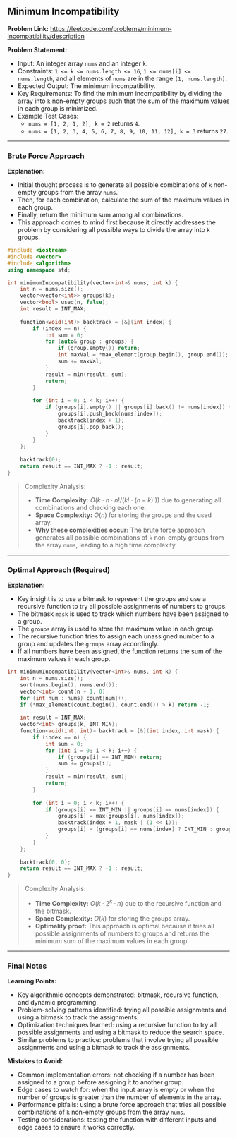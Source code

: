 ## Minimum Incompatibility
**Problem Link:** https://leetcode.com/problems/minimum-incompatibility/description

**Problem Statement:**
- Input: An integer array `nums` and an integer `k`.
- Constraints: `1 <= k <= nums.length <= 16`, `1 <= nums[i] <= nums.length`, and all elements of `nums` are in the range `[1, nums.length]`.
- Expected Output: The minimum incompatibility.
- Key Requirements: To find the minimum incompatibility by dividing the array into `k` non-empty groups such that the sum of the maximum values in each group is minimized.
- Example Test Cases:
  - `nums = [1, 2, 1, 2], k = 2` returns `4`.
  - `nums = [1, 2, 3, 4, 5, 6, 7, 8, 9, 10, 11, 12], k = 3` returns `27`.

---

### Brute Force Approach
**Explanation:**
- Initial thought process is to generate all possible combinations of `k` non-empty groups from the array `nums`.
- Then, for each combination, calculate the sum of the maximum values in each group.
- Finally, return the minimum sum among all combinations.
- This approach comes to mind first because it directly addresses the problem by considering all possible ways to divide the array into `k` groups.

```cpp
#include <iostream>
#include <vector>
#include <algorithm>
using namespace std;

int minimumIncompatibility(vector<int>& nums, int k) {
    int n = nums.size();
    vector<vector<int>> groups(k);
    vector<bool> used(n, false);
    int result = INT_MAX;
    
    function<void(int)> backtrack = [&](int index) {
        if (index == n) {
            int sum = 0;
            for (auto& group : groups) {
                if (group.empty()) return;
                int maxVal = *max_element(group.begin(), group.end());
                sum += maxVal;
            }
            result = min(result, sum);
            return;
        }
        
        for (int i = 0; i < k; i++) {
            if (groups[i].empty() || groups[i].back() != nums[index]) {
                groups[i].push_back(nums[index]);
                backtrack(index + 1);
                groups[i].pop_back();
            }
        }
    };
    
    backtrack(0);
    return result == INT_MAX ? -1 : result;
}
```

> Complexity Analysis:
> - **Time Complexity:** $O(k \cdot n \cdot n! / (k! \cdot (n-k)!))$ due to generating all combinations and checking each one.
> - **Space Complexity:** $O(n)$ for storing the groups and the used array.
> - **Why these complexities occur:** The brute force approach generates all possible combinations of `k` non-empty groups from the array `nums`, leading to a high time complexity.

---

### Optimal Approach (Required)
**Explanation:**
- Key insight is to use a bitmask to represent the groups and use a recursive function to try all possible assignments of numbers to groups.
- The bitmask `mask` is used to track which numbers have been assigned to a group.
- The `groups` array is used to store the maximum value in each group.
- The recursive function tries to assign each unassigned number to a group and updates the `groups` array accordingly.
- If all numbers have been assigned, the function returns the sum of the maximum values in each group.

```cpp
int minimumIncompatibility(vector<int>& nums, int k) {
    int n = nums.size();
    sort(nums.begin(), nums.end());
    vector<int> count(n + 1, 0);
    for (int num : nums) count[num]++;
    if (*max_element(count.begin(), count.end()) > k) return -1;
    
    int result = INT_MAX;
    vector<int> groups(k, INT_MIN);
    function<void(int, int)> backtrack = [&](int index, int mask) {
        if (index == n) {
            int sum = 0;
            for (int i = 0; i < k; i++) {
                if (groups[i] == INT_MIN) return;
                sum += groups[i];
            }
            result = min(result, sum);
            return;
        }
        
        for (int i = 0; i < k; i++) {
            if (groups[i] == INT_MIN || groups[i] == nums[index]) {
                groups[i] = max(groups[i], nums[index]);
                backtrack(index + 1, mask | (1 << i));
                groups[i] = (groups[i] == nums[index] ? INT_MIN : groups[i]);
            }
        }
    };
    
    backtrack(0, 0);
    return result == INT_MAX ? -1 : result;
}
```

> Complexity Analysis:
> - **Time Complexity:** $O(k \cdot 2^k \cdot n)$ due to the recursive function and the bitmask.
> - **Space Complexity:** $O(k)$ for storing the groups array.
> - **Optimality proof:** This approach is optimal because it tries all possible assignments of numbers to groups and returns the minimum sum of the maximum values in each group.

---

### Final Notes

**Learning Points:**
- Key algorithmic concepts demonstrated: bitmask, recursive function, and dynamic programming.
- Problem-solving patterns identified: trying all possible assignments and using a bitmask to track the assignments.
- Optimization techniques learned: using a recursive function to try all possible assignments and using a bitmask to reduce the search space.
- Similar problems to practice: problems that involve trying all possible assignments and using a bitmask to track the assignments.

**Mistakes to Avoid:**
- Common implementation errors: not checking if a number has been assigned to a group before assigning it to another group.
- Edge cases to watch for: when the input array is empty or when the number of groups is greater than the number of elements in the array.
- Performance pitfalls: using a brute force approach that tries all possible combinations of `k` non-empty groups from the array `nums`.
- Testing considerations: testing the function with different inputs and edge cases to ensure it works correctly.
